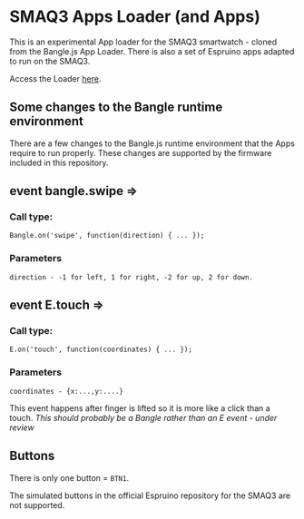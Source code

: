 # SMAQ3 Apps Loader (and Apps)

This is an experimental App loader for the SMAQ3 smartwatch - cloned from the Bangle.js App Loader. There is also a set of Espruino apps adapted to run on the SMAQ3.

Access the Loader [here](https://jeffmer.github.io/Q3Apps/).

## Some changes to the Bangle runtime environment

There are a few changes to the Bangle.js runtime environment that the Apps require to run properly. These changes are supported by the firmware included in this repository.

## event bangle.swipe =>

### Call type:
```
Bangle.on('swipe', function(direction) { ... });
```
### Parameters
```
direction - -1 for left, 1 for right, -2 for up, 2 for down.
```

## event E.touch =>

### Call type:
```
E.on('touch', function(coordinates) { ... });
```
### Parameters
```
coordinates - {x:...,y:....} 
```
This event happens after finger is lifted so it is more like a click than a  touch. 
*This should probably be a Bangle rather than an E event - under review*

## Buttons

There is only one button = ```BTN1```.

The simulated buttons in the official Espruino repository for the SMAQ3 are not supported.






